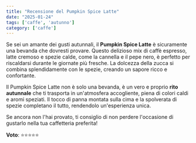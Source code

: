 ```yaml
---
title: "Recensione del Pumpkin Spice Latte"
date: "2025-01-24"
tags: ['caffe', 'autunno']
category: ['caffe']
---
```


Se sei un amante dei gusti autunnali, il **Pumpkin Spice Latte** è sicuramente una bevanda che dovresti provare. Questo delizioso mix di caffè espresso, latte cremoso e spezie calde, come la cannella e il pepe nero, è perfetto per riscaldarsi durante le giornate più fresche. La dolcezza della zucca si combina splendidamente con le spezie, creando un sapore ricco e confortante.

Il Pumpkin Spice Latte non è solo una bevanda, è un vero e proprio **rito autunnale** che ti trasporta in un'atmosfera accogliente, piena di colori caldi e aromi speziati. Il tocco di panna montata sulla cima e la spolverata di spezie completano il tutto, rendendolo un'esperienza unica.

Se ancora non l'hai provato, ti consiglio di non perdere l'occasione di gustarlo nella tua caffetteria preferita!

**Voto**: ⭐⭐⭐⭐⭐
